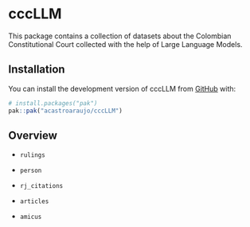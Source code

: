 
<!-- README.md is generated from README.Rmd. Please edit that file -->

# cccLLM

<!-- badges: start -->
<!-- badges: end -->

This package contains a collection of datasets about the Colombian
Constitutional Court collected with the help of Large Language Models.

## Installation

You can install the development version of cccLLM from
[GitHub](https://github.com/) with:

``` r
# install.packages("pak")
pak::pak("acastroaraujo/cccLLM")
```

## Overview

- `rulings`

- `person`

- `rj_citations`

- `articles`

- `amicus`
